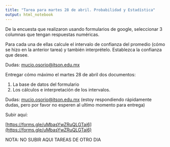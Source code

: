 ```yaml
---
title: "Tarea para martes 28 de abril. Probabilidad y Estadística"
output: html_notebook
---
```


De la encuesta que realizaron usando formularios de google, seleccionar 3 columnas que tengan respuestas numéricas.

Para cada una de ellas calcule el intervalo de confianza del promedio (cómo se hizo en la anterior tarea) y también interprételo. Establezca la confianza que desee.

Dudas: mucio.osorio@itson.edu.mx




Entregar cómo máximo el martes 28 de abril dos documentos:

1. La base de datos del formulario
2. Los cálculos e interpretación de los intervalos.


Dudas: mucio.osorio@itson.edu.mx (estoy respondiendo rápidamente dudas, pero por favor no esperen al ultimo momento para entrega)


Subir aquí:


[https://forms.gle/uMbasYwZRuQLGTai6](https://forms.gle/uMbasYwZRuQLGTai6)


NOTA: NO SUBIR AQUI TAREAS DE OTRO DIA 
